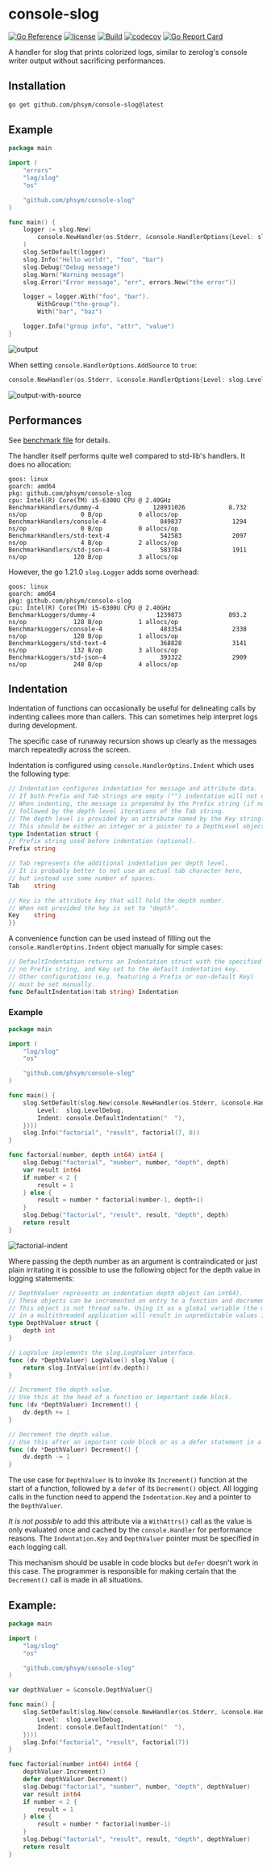 # console-slog

[![Go Reference](https://pkg.go.dev/badge/github.com/phsym/console-slog.svg)](https://pkg.go.dev/github.com/phsym/console-slog) [![license](http://img.shields.io/badge/license-MIT-red.svg?style=flat)](https://raw.githubusercontent.com/phsym/console-slog/master/LICENSE) [![Build](https://github.com/phsym/console-slog/actions/workflows/go.yml/badge.svg?branch=main)](https://github.com/phsym/slog-console/actions/workflows/go.yml) [![codecov](https://codecov.io/gh/phsym/console-slog/graph/badge.svg?token=ZIJT9L79QP)](https://codecov.io/gh/phsym/console-slog) [![Go Report Card](https://goreportcard.com/badge/github.com/phsym/console-slog)](https://goreportcard.com/report/github.com/phsym/console-slog)

A handler for slog that prints colorized logs, similar to zerolog's console writer output without sacrificing performances.

## Installation
```bash
go get github.com/phsym/console-slog@latest
```

## Example
```go
package main

import (
	"errors"
	"log/slog"
	"os"

	"github.com/phsym/console-slog"
)

func main() {
	logger := slog.New(
		console.NewHandler(os.Stderr, &console.HandlerOptions{Level: slog.LevelDebug}),
	)
	slog.SetDefault(logger)
	slog.Info("Hello world!", "foo", "bar")
	slog.Debug("Debug message")
	slog.Warn("Warning message")
	slog.Error("Error message", "err", errors.New("the error"))

	logger = logger.With("foo", "bar").
		WithGroup("the-group").
		With("bar", "baz")

	logger.Info("group info", "attr", "value")
}
```

![output](./doc/img/output.png)

When setting `console.HandlerOptions.AddSource` to `true`:
```go
console.NewHandler(os.Stderr, &console.HandlerOptions{Level: slog.LevelDebug, AddSource: true})
```
![output-with-source](./doc/img/output-with-source.png)

## Performances
See [benchmark file](./bench_test.go) for details.

The handler itself performs quite well compared to std-lib's handlers. It does no allocation:
```
goos: linux
goarch: amd64
pkg: github.com/phsym/console-slog
cpu: Intel(R) Core(TM) i5-6300U CPU @ 2.40GHz
BenchmarkHandlers/dummy-4               128931026            8.732 ns/op               0 B/op          0 allocs/op
BenchmarkHandlers/console-4               849837              1294 ns/op               0 B/op          0 allocs/op
BenchmarkHandlers/std-text-4              542583              2097 ns/op               4 B/op          2 allocs/op
BenchmarkHandlers/std-json-4              583784              1911 ns/op             120 B/op          3 allocs/op
```

However, the go 1.21.0 `slog.Logger` adds some overhead:
```
goos: linux
goarch: amd64
pkg: github.com/phsym/console-slog
cpu: Intel(R) Core(TM) i5-6300U CPU @ 2.40GHz
BenchmarkLoggers/dummy-4                 1239873             893.2 ns/op             128 B/op          1 allocs/op
BenchmarkLoggers/console-4                483354              2338 ns/op             128 B/op          1 allocs/op
BenchmarkLoggers/std-text-4               368828              3141 ns/op             132 B/op          3 allocs/op
BenchmarkLoggers/std-json-4               393322              2909 ns/op             248 B/op          4 allocs/op
```

## Indentation
Indentation of functions can occasionally be useful for delineating
calls by indenting callees more than callers.
This can sometimes help interpret logs during development.

The specific case of runaway recursion shows up clearly as the messages
march repeatedly across the screen.

Indentation is configured using `console.HandlerOptins.Indent` which uses the following type:
```go
// Indentation configures indentation for message and attribute data.
// If both Prefix and Tab strings are empty ("") indentation will not occur. 
// When indenting, the message is prepended by the Prefix string (if not empty)
// followed by the depth level iterations of the Tab string.
// The depth level is provided by an attribute named by the Key string.
// This should be either an integer or a pointer to a DepthLevel object.
type Indentation struct {
// Prefix string used before indentation (optional).
Prefix string

// Tab represents the additional indentation per depth level.
// It is probably better to not use an actual tab character here,
// but instead use some number of spaces.
Tab    string

// Key is the attribute key that will hold the depth number.
// When not provided the key is set to "depth".
Key    string
}}
```
A convenience function can be used instead of
filling out the `console.HandlerOptins.Indent` object manually for simple cases:
```go
// DefaultIndentation returns an Indentation struct with the specified tag string,
// no Prefix string, and Key set to the default indentation key.
// Other configurations (e.g. featuring a Prefix or non-default Key)
// must be set manually.
func DefaultIndentation(tab string) Indentation
```

### Example

```go
package main

import (
	"log/slog"
	"os"

	"github.com/phsym/console-slog"
)

func main() {
	slog.SetDefault(slog.New(console.NewHandler(os.Stderr, &console.HandlerOptions{
		Level:  slog.LevelDebug,
		Indent: console.DefaultIndentation("  "),
	})))
	slog.Info("factorial", "result", factorial(7, 0))
}

func factorial(number, depth int64) int64 {
	slog.Debug("factorial", "number", number, "depth", depth)
	var result int64
	if number < 2 {
		result = 1
	} else {
		result = number * factorial(number-1, depth+1)
	}
	slog.Debug("factorial", "result", result, "depth", depth)
	return result
}
```

![factorial-indent](./doc/img/factorial-indent.png)

Where passing the depth number as an argument is contraindicated or just plain irritating
it is possible to use the following object for the depth value in logging statements:
```go
// DepthValuer represents an indentation depth object (an int64).
// These objects can be incremented on entry to a function and decremented in a defer statement.
// This object is not thread safe. Using it as a global variable (the mostly likely usage)
// in a multithreaded application will result in unpredictable values in different threads.
type DepthValuer struct {
	depth int
}

// LogValue implements the slog.LogValuer interface.
func (dv *DepthValuer) LogValue() slog.Value {
	return slog.IntValue(int(dv.depth))
}

// Increment the depth value.
// Use this at the head of a function or important code block.
func (dv *DepthValuer) Increment() {
	dv.depth += 1
}

// Decrement the depth value.
// Use this after an important code block or as a defer statement in a function.
func (dv *DepthValuer) Decrement() {
	dv.depth -= 1
}
```

The use case for `DepthValuer` is to invoke its `Increment()` function at the start of a function,
followed by a `defer` of its `Decrement()` object.
All logging calls in the function need to append the `Indentation.Key` and a pointer to the `DepthValuer`.

_It is not possible_ to add this attribute via a `WithAttrs()` call as the value is
only evaluated once and cached by the `console.Handler` for performance reasons.
The `Indentation.Key` and `DepthValuer` pointer must be specified in each logging call.

This mechanism should be usable in code blocks but `defer` doesn't work in this case.
The programmer is responsible for making certain that the `Decrement()` call is made in all situations.

## Example:
```go
package main

import (
	"log/slog"
	"os"

	"github.com/phsym/console-slog"
)

var depthValuer = &console.DepthValuer{}

func main() {
	slog.SetDefault(slog.New(console.NewHandler(os.Stderr, &console.HandlerOptions{
		Level:  slog.LevelDebug,
		Indent: console.DefaultIndentation("  "),
	})))
	slog.Info("factorial", "result", factorial(7))
}

func factorial(number int64) int64 {
	depthValuer.Increment()
	defer depthValuer.Decrement()
	slog.Debug("factorial", "number", number, "depth", depthValuer)
	var result int64
	if number < 2 {
		result = 1
	} else {
		result = number * factorial(number-1)
	}
	slog.Debug("factorial", "result", result, "depth", depthValuer)
	return result
}
```